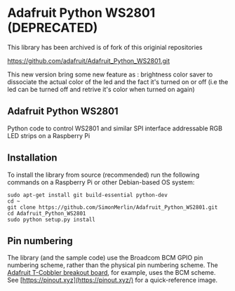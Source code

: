 # Adafruit Python WS2801 (DEPRECATED)

This library has been archived is of fork of this originial repositories

https://github.com/adafruit/Adafruit_Python_WS2801.git

This new version bring some new feature as :
    brightness
    color saver to dissociate the actual color of the led and the fact it's turned on or off (i.e the led can be turned off and retrive it's color when turned on again)


## Adafruit Python WS2801
Python code to control WS2801 and similar SPI interface addressable RGB LED strips on a Raspberry Pi

## Installation

To install the library from source (recommended) run the following commands on a Raspberry Pi or other Debian-based OS system:

    sudo apt-get install git build-essential python-dev
    cd ~
    git clone https://github.com/SimonMerlin/Adafruit_Python_WS2801.git
    cd Adafruit_Python_WS2801
    sudo python setup.py install


## Pin numbering

The library (and the sample code) use the Broadcom BCM GPIO pin numbering scheme, rather than the physical pin numbering scheme. The [Adafruit T-Cobbler breakout board](https://www.adafruit.com/products/1754), for example, uses the BCM scheme. See [https://pinout.xyz](https://pinout.xyz/) for a quick-reference image.
